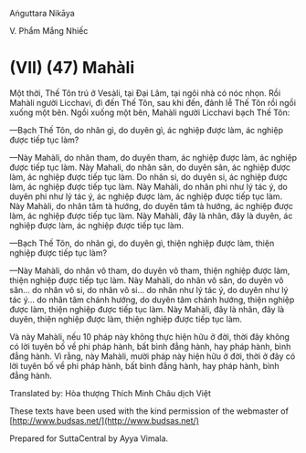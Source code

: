 Aṅguttara Nikāya

V. Phẩm Mắng Nhiếc

# (VII) (47) Mahàli

Một thời, Thế Tôn trú ở Vesàli, tại Ðại Lâm, tại ngôi nhà có nóc nhọn. Rồi Mahàli người Licchavi, đi đến Thế Tôn, sau khi đến, đảnh lễ Thế Tôn rồi ngồi xuống một bên. Ngồi xuống một bên, Mahàli người Licchavi bạch Thế Tôn:

—Bạch Thế Tôn, do nhân gì, do duyên gì, ác nghiệp được làm, ác nghiệp được tiếp tục làm?

—Này Mahàli, do nhân tham, do duyên tham, ác nghiệp được làm, ác nghiệp được tiếp tục làm. Này Mahali, do nhân sân, do duyên sân, ác nghiệp được làm, ác nghiệp được tiếp tục làm. Do nhân si, do duyên si, ác nghiệp được làm, ác nghiệp được tiếp tục làm. Này Mahàli, do nhân phi như lý tác ý, do duyên phi như lý tác ý, ác nghiệp được làm, ác nghiệp được tiếp tục làm. Này Mahàli, do nhân tâm tà hướng, do duyên tâm tà hướng, ác nghiệp được làm, ác nghiệp được tiếp tục làm. Này Mahàli, đây là nhân, đây là duyên, ác nghiệp được làm, ác nghiệp được tiếp tục làm.

—Bạch Thế Tôn, do nhân gì, do duyên gì, thiện nghiệp được làm, thiện nghiệp được tiếp tục làm?

—Này Mahàli, do nhân vô tham, do duyên vô tham, thiện nghiệp được làm, thiện nghiệp được tiếp tục làm. Này Mahàli, do nhân vô sân, do duyên vô sân... do nhân vô si, do nhân vô si... do nhân như lý tác ý, do duyên như lý tác ý... do nhân tâm chánh hướng, do duyên tâm chánh hướng, thiện nghiệp được làm, thiện nghiệp được tiếp tục làm. Này Mahàli, đây là nhân, đây là duyên, thiện nghiệp được làm, thiện nghiệp được tiếp tục làm.

Và này Mahàli, nếu 10 pháp này không thực hiện hữu ở đời, thời đây không có lời tuyên bố về phi pháp hành, bất bình đẳng hành, hay pháp hành, bình đẳng hành. Vì rằng, này Mahàli, mười pháp này hiện hữu ở đời, thời ở đây có lời tuyên bố về phi pháp hành, bất bình đẳng hành, hay pháp hành, bình đẳng hành.

Translated by: Hòa thượng Thích Minh Châu dịch Việt

These texts have been used with the kind permission of the webmaster of [http://www.budsas.net/](http://www.budsas.net/)

Prepared for SuttaCentral by Ayya Vimala.